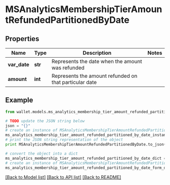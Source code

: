 # MSAnalyticsMembershipTierAmountRefundedPartitionedByDate


## Properties

Name | Type | Description | Notes
------------ | ------------- | ------------- | -------------
**var_date** | **str** | Represents the date when the amount was refunded | 
**amount** | **int** | Represents the amount refunded on that particular date | 

## Example

```python
from wallet.models.ms_analytics_membership_tier_amount_refunded_partitioned_by_date import MSAnalyticsMembershipTierAmountRefundedPartitionedByDate

# TODO update the JSON string below
json = "{}"
# create an instance of MSAnalyticsMembershipTierAmountRefundedPartitionedByDate from a JSON string
ms_analytics_membership_tier_amount_refunded_partitioned_by_date_instance = MSAnalyticsMembershipTierAmountRefundedPartitionedByDate.from_json(json)
# print the JSON string representation of the object
print MSAnalyticsMembershipTierAmountRefundedPartitionedByDate.to_json()

# convert the object into a dict
ms_analytics_membership_tier_amount_refunded_partitioned_by_date_dict = ms_analytics_membership_tier_amount_refunded_partitioned_by_date_instance.to_dict()
# create an instance of MSAnalyticsMembershipTierAmountRefundedPartitionedByDate from a dict
ms_analytics_membership_tier_amount_refunded_partitioned_by_date_form_dict = ms_analytics_membership_tier_amount_refunded_partitioned_by_date.from_dict(ms_analytics_membership_tier_amount_refunded_partitioned_by_date_dict)
```
[[Back to Model list]](../README.md#documentation-for-models) [[Back to API list]](../README.md#documentation-for-api-endpoints) [[Back to README]](../README.md)


